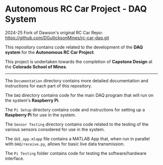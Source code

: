 # Autonomous RC Car Project - DAQ System

2024-25 Fork of Dawson's original RC Car Repo: https://github.com/DGullicksonMines/rc-car-daq.git

This repository contains code related to the development of the **DAQ system** for the **Autonomous RC Car Project**.

This project is undertaken towards the completion of **Capstone Design** at the **Colorado School of Mines**.

---

The `Documentation` directory contains more detailed documentation and instructions for each part of this repository.

The `DAQ` directory contains code for the main DAQ program that will run on the system's **Raspberry Pi**.

The `Pi Setup` directory contains code and instructions for setting up a **Raspberry Pi** for use in the system.

The `Sensor Testing` directory contains code related to the testing of the various sensors considered for use in the system.

The `GUI_app.mlapp` file contains a MATLAB App that, when run in parallel with `DAQ/receive.py`, allows for basic live data transmission.

The `Pi Testing` folder contains code for testing the software/hardware interface.
